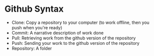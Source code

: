 # Github Syntax

* Clone: Copy a repository to your computer (to work offline, then you push when you're ready)
* Commit: A narrative description of work done
* Pull: Retrieving work from the github version of the repository
* Push: Sending your work to the github version of the repository
* Repository: A folder
